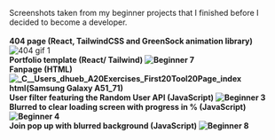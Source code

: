 Screenshots taken from my beginner projects that I finished before I decided to become a developer.
<br/>
<br/>
<b>404 page (React, TailwindCSS and GreenSock animation library)</b>
![404 gif 1](https://user-images.githubusercontent.com/105037901/189420571-c9a531c1-b1fd-46b5-9289-a6ff259debfa.gif)
<br/>
<b>Portfolio template (React/ Tailwind)
![Beginner 7](https://user-images.githubusercontent.com/105037901/184552225-1ccfccc5-8acd-4c73-a822-08d4b335bee6.PNG)
<br/>
<b>Fanpage (HTML)</b>
![_C__Users_dhueb_A20Exercises_First20Tool20Page_index html(Samsung Galaxy A51_71)](https://user-images.githubusercontent.com/105037901/184554675-a6efcdda-def9-4996-8094-6852071bea63.png)
<br/>
<b>User filter featuring the Random User API (JavaScript)</b>
![Beginner 3](https://user-images.githubusercontent.com/105037901/184552022-53506501-4fb2-4e45-8d89-76b2dd4a4aee.PNG)
<br/>
<b>Blurred to clear loading screen with progress in % (JavaScript</b>) 
![Beginner 4](https://user-images.githubusercontent.com/105037901/184552024-f2d6a414-5ec8-4389-b505-412f7b6b3d5c.png)
<br/>
<b>Join pop up with blurred background (JavaScript)</b>
![Beginner 8](https://user-images.githubusercontent.com/105037901/184552229-06da4498-eb50-4d07-b614-a25e15944523.PNG)


